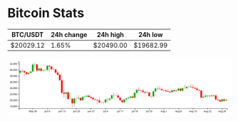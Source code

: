 # Bitcoin Stats

BTC/USDT|24h change|24h high|24h low|
|---|---|---|---|
|$20029.12|1.65%|$20490.00|$19682.99|

<img src="./chart.svg">
